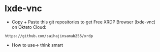 # lxde-vnc
* Copy + Paste this git repositories to get Free XRDP Browser (lxde-vnc) on Okteto Cloud:
```
https://github.com/saihajinsamab255/xrdp
```
* How to use-> think smart
